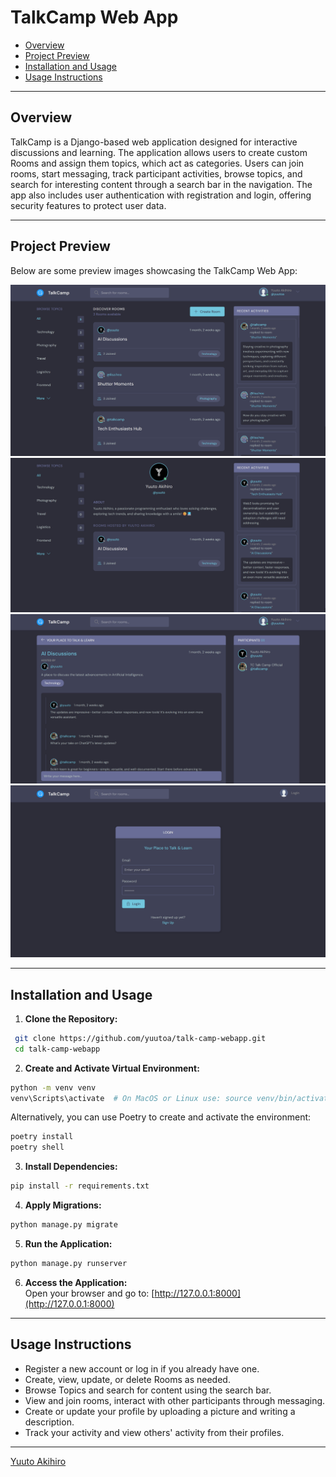 # TalkCamp Web App

- [Overview](#overview)
- [Project Preview](#project-preview)
- [Installation and Usage](#installation-and-usage)
- [Usage Instructions](#usage-instructions)

---

## Overview
TalkCamp is a Django-based web application designed for interactive discussions and learning. The application allows users to create custom Rooms and assign them topics, which act as categories. Users can join rooms, start messaging, track participant activities, browse topics, and search for interesting content through a search bar in the navigation. The app also includes user authentication with registration and login, offering security features to protect user data.

---

## Project Preview
Below are some preview images showcasing the TalkCamp Web App:

![Preview Image 1](preview/preview-image.png)
![Preview Image 2](preview/preview-image1.png)
![Preview Image 3](preview/preview-image2.png)
![Preview Image 4](preview/preview-image3.png)

---

## Installation and Usage

1. **Clone the Repository:**  
```bash
 git clone https://github.com/yuutoa/talk-camp-webapp.git
 cd talk-camp-webapp
```

2. **Create and Activate Virtual Environment:**  
```bash
python -m venv venv
venv\Scripts\activate  # On MacOS or Linux use: source venv/bin/activate
```
Alternatively, you can use Poetry to create and activate the environment:  
   ```bash
   poetry install
   poetry shell
   ```

3. **Install Dependencies:**  
```bash
pip install -r requirements.txt
```

4. **Apply Migrations:**  
```bash
python manage.py migrate
```

5. **Run the Application:**  
```bash
python manage.py runserver
```

6. **Access the Application:**  
Open your browser and go to: [http://127.0.0.1:8000](http://127.0.0.1:8000)

---

## Usage Instructions
- Register a new account or log in if you already have one.
- Create, view, update, or delete Rooms as needed.
- Browse Topics and search for content using the search bar.
- View and join rooms, interact with other participants through messaging.
- Create or update your profile by uploading a picture and writing a description.
- Track your activity and view others' activity from their profiles.

---

[Yuuto Akihiro](https://github.com/yuutoa)
